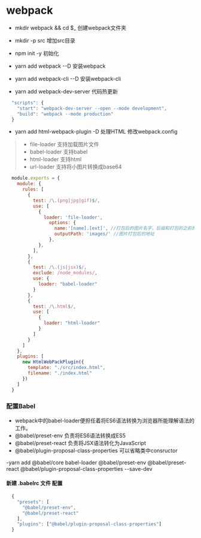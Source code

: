 # webpack

- mkdir webpack && cd $_ 创建webpack文件夹
- mkdir -p src 增加src目录
- npm init -y 初始化

- yarn add webpack --D 安装webpack
- yarn add webpack-cli --D 安装webpack-cli

- yarn add webpack-dev-server 代码热更新

```js
  "scripts": {
    "start": "webpack-dev-server --open --mode development",
    "build": "webpack --mode production"
  }
```

- yarn add html-webpack-plugin -D  处理HTML 修改webpack.config
> * file-loader 支持加载图片文件
> * babel-loader 支持babel
> * html-loader 支持html
> * url-loader 支持将小图片转换成base64

```js
  module.exports = {
    module: {
      rules: [
        {
          test: /\.(png|jpg|gif)$/,
          use: [
            {
              loader: 'file-loader',
                options: {
                  name:'[name].[ext]', //打包后的图片名字，后缀和打包的之前的图片一样
                  outputPath: 'images/' //图片打包后的地址
                },
            },
          ],
        },
        {
          test: /\.(js|jsx)$/,
          exclude: /node_modules/,
          use: {
            loader: "babel-loader"
          }
        },
        {
          test: /\.html$/,
          use: [
            {
              loader: "html-loader"
            }
          ]
        }
      ]
    },
    plugins: [
      new HtmlWebPackPlugin({
        template: "./src/index.html",
        filename: "./index.html"
      })
    ]
  }
```
### 配置Babel
- webpack中的babel-loader便担任着将ES6语法转换为浏览器所能理解语法的工作。
- @babel/preset-env 负责将ES6语法转换成ES5
- @babel/preset-react 负责将JSX语法转化为JavaScript
- @babel/plugin-proposal-class-properties 可以省略类中consructor

-yarn add @babel/core babel-loader @babel/preset-env @babel/preset-react @babel/plugin-proposal-class-properties --save-dev

#### 新建 .babelrc 文件 配置
```js
  {
    "presets": [
      "@babel/preset-env", 
      "@babel/preset-react"
    ], 
    "plugins": ["@babel/plugin-proposal-class-properties"] 
  }
```